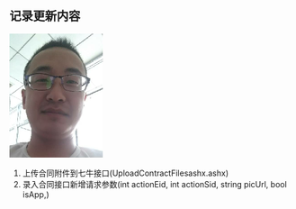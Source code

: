 
## 记录更新内容
![face](img\face.png "不要脸")

1. 上传合同附件到七牛接口(UploadContractFilesashx.ashx)
2. 录入合同接口新增请求参数(int actionEid, int actionSid, string picUrl, bool isApp,)

